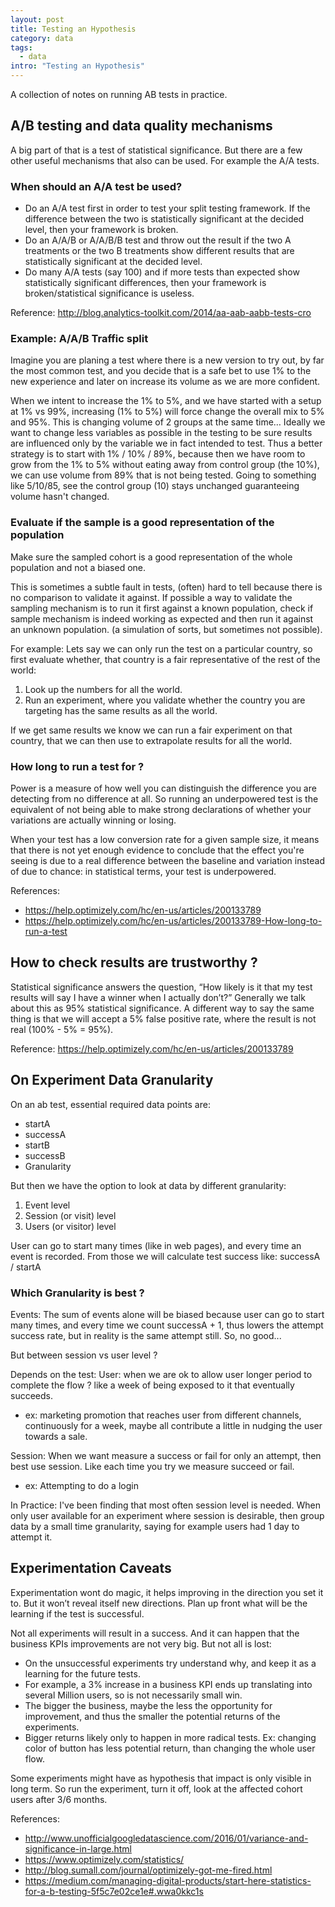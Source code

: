 ```yaml
---
layout: post
title: Testing an Hypothesis
category: data
tags:
  - data
intro: "Testing an Hypothesis"
---
```


A collection of notes on running AB tests in practice.


## A/B testing and data quality mechanisms

A big part of that is a test of statistical significance.
But there are a few other useful mechanisms that also can be used.
For example the A/A tests.


### When should an A/A test be used?

- Do an A/A test first in order to test your split testing framework. If the difference between the two is statistically significant at the decided level, then your framework is broken.
- Do an A/A/B or A/A/B/B test and throw out the result if the two A treatments or the two B treatments show different results that are statistically significant at the decided level.
- Do many A/A tests (say 100) and if more tests than expected show statistically significant differences, then your framework is broken/statistical significance is useless.

Reference: http://blog.analytics-toolkit.com/2014/aa-aab-aabb-tests-cro



### Example: A/A/B Traffic split

Imagine you are planing a test where there is a new version to try out, by far the most common test, and you decide that is a safe bet to use 1% to the new experience and later on increase its volume as we are more confident.

When we intent to increase the 1% to 5%, and we have started with a setup at 1% vs 99%, increasing (1% to 5%) will force change the overall mix to 5% and 95%. This is changing volume of 2 groups at the same time…
Ideally we want to change less variables as possible in the testing to be sure results are influenced only by the variable we in fact intended to test.
Thus a better strategy is to start with 1% / 10% / 89%, because then we have room to grow from the 1% to 5% without eating away from control group (the 10%), we can use volume from 89% that is not being tested.
Going to something like 5/10/85, see the control group (10) stays unchanged guaranteeing volume hasn't changed.



### Evaluate if the sample is a good representation of the population

Make sure the sampled cohort is a good representation of the whole population and not a biased one.

This is sometimes a subtle fault in tests, (often) hard to tell because there is no comparison to validate it against.
If possible a way to validate the sampling mechanism is to run it first against a known population, check if sample mechanism is indeed working as expected and then run it against an unknown population. (a simulation of sorts, but sometimes not possible).

For example: Lets say we can only run the test on a particular country, so first evaluate whether, that country is a fair representative of the rest of the world:
1. Look up the numbers for all the world.
2. Run an experiment, where you validate whether the country you are targeting has the same results as all the world.

If  we get same results we know we can run a fair experiment on that country, that we can then use to extrapolate results for all the world.

### How long to run a test for ?

Power is a measure of how well you can distinguish the difference you are detecting from no difference at all. So running an underpowered test is the equivalent of not being able to make strong declarations of whether your variations are actually winning or losing.

 When your test has a low conversion rate for a given sample size, it means that there is not yet enough evidence to conclude that the effect you're seeing is due to a real difference between the baseline and variation instead of due to chance: in statistical terms, your test is underpowered.

References:

- <https://help.optimizely.com/hc/en-us/articles/200133789> 
- <https://help.optimizely.com/hc/en-us/articles/200133789-How-long-to-run-a-test> 



## How to check results are trustworthy ?

Statistical significance answers the question, “How likely is it that my test results will say I have a winner when I actually don’t?” Generally we talk about this as 95% statistical significance. A different way to say the same thing is that we will accept a 5% false positive rate, where the result is not real (100% - 5% = 95%).


Reference: <https://help.optimizely.com/hc/en-us/articles/200133789>













## On Experiment Data Granularity

On an ab test, essential required data points are:
- startA
- successA 
- startB
- successB
- Granularity

But then we have the option to look at data by different granularity:

1. Event level
2. Session (or visit) level
3. Users (or visitor) level

User can go to start many times (like in web pages), and every time an event is recorded.
From those we will calculate test success like: successA / startA 


### Which Granularity is best ?

Events:
The sum of events alone will be biased because user can go to start many times, and every time we count successA + 1, thus lowers the attempt success rate, but in reality is the same attempt still.
So, no good...

But between session vs user level ?

Depends on the test:
User: when we are ok to allow user longer period to complete the flow ? like a week of being exposed to it that eventually succeeds.
- ex: marketing promotion that reaches user from different channels, continuously for a week, maybe all contribute a little in nudging the user towards a sale.

Session: When we want measure a success or fail for only an attempt, then best use session. Like each time you try we measure succeed or fail. 
- ex: Attempting to do a login

In Practice:
I've been finding that most often session level is needed.
When only user available for an experiment where session is desirable, then group data by a small time granularity, saying for example users had 1 day to attempt it.






## Experimentation Caveats

Experimentation wont do magic, it helps improving in the direction you set it to. But it won’t reveal itself new directions. Plan up front what will be the learning if the test is successful.

Not all experiments will result in a success. And it can happen that the business KPIs improvements are not very big. But not all is lost:
- On the unsuccessful experiments try understand why, and keep it as a learning for the future tests.
- For example, a 3% increase in a business KPI ends up translating into several Million users, so is not necessarily small win.
- The bigger the business, maybe the less the opportunity for improvement, and thus the smaller the potential returns of the experiments.
- Bigger returns likely only to happen in more radical tests. Ex: changing color of button has less potential return, than changing the whole user flow.

Some experiments might have as hypothesis that impact is only visible in long term. So run the experiment, turn it off, look at the affected cohort users after 3/6 months.


References:

- <http://www.unofficialgoogledatascience.com/2016/01/variance-and-significance-in-large.html> 
- <https://www.optimizely.com/statistics/>
- <http://blog.sumall.com/journal/optimizely-got-me-fired.html>
- <https://medium.com/managing-digital-products/start-here-statistics-for-a-b-testing-5f5c7e02ce1e#.wwa0kkc1s>




